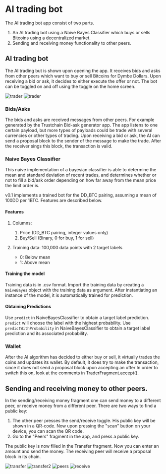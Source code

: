 # AI trading bot

The AI trading bot app consist of two parts.
1. An AI trading bot using a Naive Bayes Classifier which buys or sells Bitcoins using a decentralized market.
2. Sending and receiving money functionality to other peers.

## AI trading bot

The AI trading but is shown upon opening the app. It receives bids and asks from other peers which want to buy or sell Bitcoins for Dymbe Dollars.
Upon receiving a bid or ask, it decides to either execute the offer or not.
The bot can be toggled on and off using the toggle on the home screen.

![trader](TraderImages/Trader.png)
![trader](TraderImages/live_trading.gif)

### Bids/Asks
The bids and asks are received messages from other peers. For example generated by the Trustchain Bid-ask generator app.
The app listens to one certain payload, but more types of payloads could be trade with several currencies or other types of trading.
Upon receiving a bid or ask, the AI can send a proposal block to the sender of the message to make the trade. After the receiver sings this block, the transaction is valid.

### Naive Bayes Classifier
This naive implementation of a bayesian classifier is able to determine the mean and standard deviation of recent trades, and determines whether or not to fill a bid/ask order depending on how far away from the mean price the limit order is.

v0.1 implements a trained bot for the DD_BTC pairing, assuming a mean of 100DD per 1BTC. Features are described below.

#### Features

1. Columns:
    1. Price (DD_BTC pairing, integer values only)
    1. Buy/Sell (Binary, 0 for buy, 1 for sell)

1. Training data: 100,000 data points with 2 target labels
    * 0: Below mean
    * 1: Above mean

#### Training the model
Training data is in .csv format. Import the training data by creating a `NaiveBayes` object with the training data as argument. After instantiating an instance of the model, it is automatically trained for prediction.

#### Obtaining Predictions
Use `predict` in NaiveBayesClassifier to obtain a target label prediction. `predict` will choose the label with the highest probability.
Use `predictWithProbability` in NaiveBayesClassifier to obtain a target label prediction and its associated probability.

### Wallet
After the AI algorithm has decided to either buy or sell, it virtually trades the coins and updates its wallet.
By default, it does try to make the transaction, since it does not send a proposal block upon accepting an offer
In order to switch this on, look at the comments in TraderFragment.accept().

## Sending and receiving money to other peers.
In the sending/receiving money fragment one can send money to a different peer, or receive money from a different peer.
There are two ways to find a public key:
1. The other peer presses the send/receive toggle. His public key will be shown in a QR-code. Now upon pressing the "scan" button on your device, you can scan the QR code.
1. Go to the "Peers" fragment in the app, and press a public key.

The public key is now filled in the Transfer fragment. Now you can enter an amount and send the money.
The receiving peer will receive a proposal block in its chain.

![transfer](TraderImages/Transfer.png)
![transfer2](TraderImages/Transfer2.png)
![peers](TraderImages/Peers.png)
![receive](TraderImages/Receive.png)

